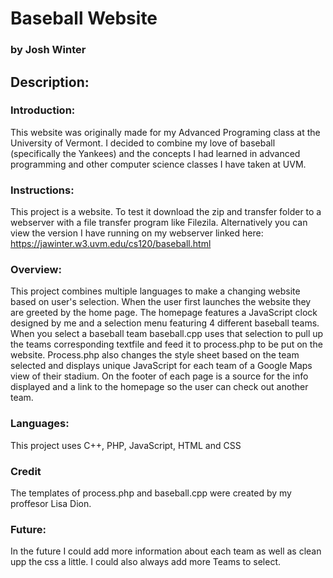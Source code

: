 # Baseball Website
### by Josh Winter
## Description:
### Introduction:
This website was originally made for my Advanced Programing class at the University of Vermont. I decided to combine my love of baseball (specifically
the Yankees) and the concepts I had learned in advanced programming and other computer science classes I have taken at UVM.
### Instructions:
This project is a website. To test it download the zip and transfer folder to a webserver with a file transfer program
like Filezila. Alternatively you can view the version I have running on my webserver linked here: https://jawinter.w3.uvm.edu/cs120/baseball.html
### Overview:
This project combines multiple languages to make a changing website based on user's selection. When the user first launches
the website they are greeted by the home page. The homepage features a JavaScript clock designed by me and a selection menu featuring
4 different baseball teams. When you select a baseball team baseball.cpp uses that selection to pull up the teams corresponding textfile
and feed it to process.php to be put on the website. Process.php also changes the style sheet based on the team selected and displays
unique JavaScript for each team of a Google Maps view of their stadium. On the footer of each page is a source for the info displayed 
and a link to the homepage so the user can check out another team.
### Languages:
This project uses C++, PHP, JavaScript, HTML and CSS
### Credit
The templates of process.php and baseball.cpp were created by my proffesor Lisa Dion.
### Future:
In the future I could add more information about each team as well as clean upp the css a little. I could also always add
more Teams to select.
